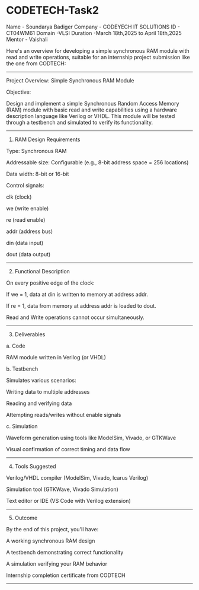 # CODETECH-Task2
Name - Soundarya Badiger
Company - CODEYECH IT SOLUTIONS
ID - CT04WM61
Domain -VLSI
Duration -March 18th,2025 to April 18th,2025
Mentor - Vaishali

Here's an overview for developing a simple synchronous RAM module with read and write operations, suitable for an internship project submission like the one from CODTECH:


---

Project Overview: Simple Synchronous RAM Module

Objective:

Design and implement a simple Synchronous Random Access Memory (RAM) module with basic read and write capabilities using a hardware description language like Verilog or VHDL. This module will be tested through a testbench and simulated to verify its functionality.


---

1. RAM Design Requirements

Type: Synchronous RAM

Addressable size: Configurable (e.g., 8-bit address space = 256 locations)

Data width: 8-bit or 16-bit

Control signals:

clk (clock)

we (write enable)

re (read enable)

addr (address bus)

din (data input)

dout (data output)




---

2. Functional Description

On every positive edge of the clock:

If we = 1, data at din is written to memory at address addr.

If re = 1, data from memory at address addr is loaded to dout.


Read and Write operations cannot occur simultaneously.



---

3. Deliverables

a. Code

RAM module written in Verilog (or VHDL)


b. Testbench

Simulates various scenarios:

Writing data to multiple addresses

Reading and verifying data

Attempting reads/writes without enable signals



c. Simulation

Waveform generation using tools like ModelSim, Vivado, or GTKWave

Visual confirmation of correct timing and data flow



---

4. Tools Suggested

Verilog/VHDL compiler (ModelSim, Vivado, Icarus Verilog)

Simulation tool (GTKWave, Vivado Simulation)

Text editor or IDE (VS Code with Verilog extension)



---

5. Outcome

By the end of this project, you'll have:

A working synchronous RAM design

A testbench demonstrating correct functionality

A simulation verifying your RAM behavior

Internship completion certificate from CODTECH



---
